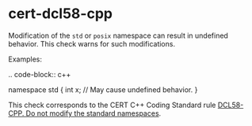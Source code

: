 cert-dcl58-cpp
==============

Modification of the `std` or `posix` namespace can result in undefined
behavior. This check warns for such modifications.

Examples:

.. code-block:: c++

namespace std { int x; // May cause undefined behavior. }

This check corresponds to the CERT C++ Coding Standard rule
[DCL58-CPP. Do not modify the standard namespaces](https://www.securecoding.cert.org/confluence/display/cplusplus/DCL58-CPP.+Do+not+modify+the+standard+namespaces).
